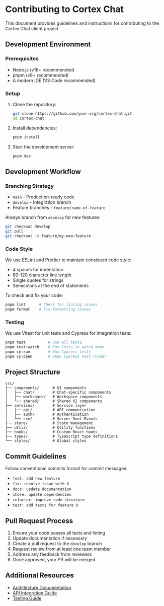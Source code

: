 # Contributing to Cortex Chat

This document provides guidelines and instructions for contributing to the Cortex Chat client project.

## Development Environment

### Prerequisites

- Node.js (v18+ recommended)
- pnpm (v8+ recommended)
- A modern IDE (VS Code recommended)

### Setup

1. Clone the repository:
   ```bash
   git clone https://github.com/your-org/cortex-chat.git
   cd cortex-chat
   ```

2. Install dependencies:
   ```bash
   pnpm install
   ```

3. Start the development server:
   ```bash
   pnpm dev
   ```

## Development Workflow

### Branching Strategy

- `main` - Production-ready code
- `develop` - Integration branch
- Feature branches - `feature/name-of-feature`

Always branch from `develop` for new features:

```bash
git checkout develop
git pull
git checkout -b feature/my-new-feature
```

### Code Style

We use ESLint and Prettier to maintain consistent code style:

- 4 spaces for indentation
- 80-120 character line length
- Single quotes for strings
- Semicolons at the end of statements

To check and fix your code:

```bash
pnpm lint      # Check for linting issues
pnpm format    # Fix formatting issues
```

### Testing

We use Vitest for unit tests and Cypress for integration tests:

```bash
pnpm test          # Run all tests
pnpm test:watch    # Run tests in watch mode
pnpm cy:run        # Run Cypress tests
pnpm cy:open       # Open Cypress test runner
```

## Project Structure

```
src/
├── components/      # UI components
│   ├── chat/        # Chat-specific components
│   ├── workspace/   # Workspace components
│   └── shared/      # Shared UI components
├── services/        # Service layer
│   ├── api/         # API communication
│   ├── auth/        # Authentication
│   └── sse/         # Server-Sent Events
├── store/           # State management
├── utils/           # Utility functions
├── hooks/           # Custom React hooks
├── types/           # TypeScript type definitions
└── styles/          # Global styles
```

## Commit Guidelines

Follow conventional commits format for commit messages:

- `feat: add new feature`
- `fix: resolve issue with X`
- `docs: update documentation`
- `chore: update dependencies`
- `refactor: improve code structure`
- `test: add tests for feature X`

## Pull Request Process

1. Ensure your code passes all tests and linting
2. Update documentation if necessary
3. Create a pull request to the `develop` branch
4. Request review from at least one team member
5. Address any feedback from reviewers
6. Once approved, your PR will be merged

## Additional Resources

- [Architecture Documentation](docs/ARCHITECTURE.md)
- [API Integration Guide](docs/API_INTEGRATION.md)
- [Testing Guide](docs/TESTING.md)